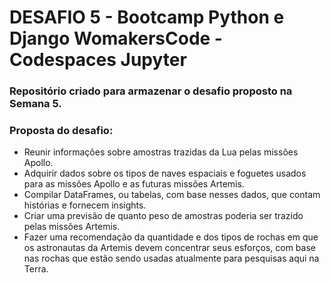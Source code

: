 # DESAFIO 5 - Bootcamp Python e Django WomakersCode - Codespaces Jupyter
### Repositório criado para armazenar o desafio proposto na Semana 5.

### Proposta do desafio:
- Reunir informações sobre amostras trazidas da Lua pelas missões Apollo.
- Adquirir dados sobre os tipos de naves espaciais e foguetes usados para as missões Apollo e as futuras missões Artemis.
- Compilar DataFrames, ou tabelas, com base nesses dados, que contam histórias e fornecem insights.
- Criar uma previsão de quanto peso de amostras poderia ser trazido pelas missões Artemis.
- Fazer uma recomendação da quantidade e dos tipos de rochas em que os astronautas da Artemis devem concentrar seus esforços, com base nas rochas que estão sendo usadas atualmente para pesquisas aqui na Terra.
